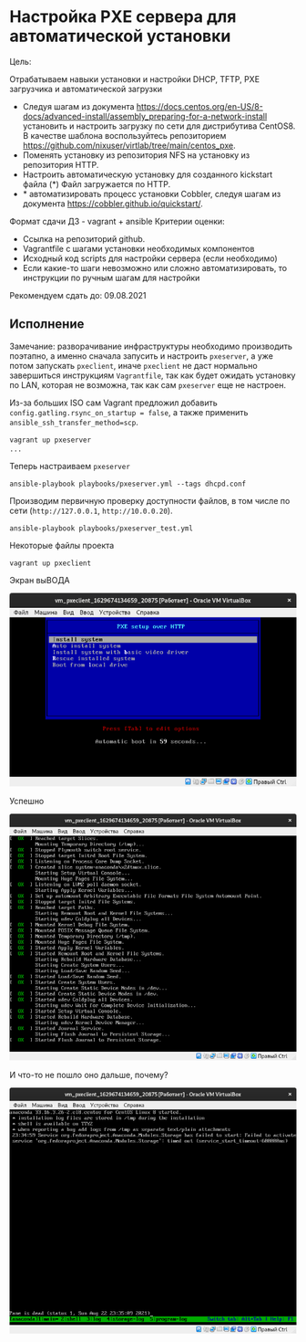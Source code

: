 # Настройка PXE сервера для автоматической установки

Цель:

Отрабатываем навыки установки и настройки DHCP, TFTP, PXE загрузчика и автоматической загрузки

* Следуя шагам из документа https://docs.centos.org/en-US/8-docs/advanced-install/assembly_preparing-for-a-network-install установить и настроить загрузку по сети для дистрибутива CentOS8. В качестве шаблона воспользуйтесь репозиторием https://github.com/nixuser/virtlab/tree/main/centos_pxe.
* Поменять установку из репозитория NFS на установку из репозитория HTTP.
* Настроить автоматическую установку для созданного kickstart файла (*) Файл загружается по HTTP.
* \* автоматизировать процесс установки Cobbler, cледуя шагам из документа https://cobbler.github.io/quickstart/.

Формат сдачи ДЗ - vagrant + ansible
Критерии оценки:

* Ссылка на репозиторий github.
* Vagrantfile с шагами установки необходимых компонентов
* Исходный код scripts для настройки сервера (если необходимо)
* Если какие-то шаги невозможно или сложно автоматизировать, то инструкции по ручным шагам для настройки

Рекомендуем сдать до: 09.08.2021

##  Исполнение

Замечание: разворачивание инфраструктуры необходимо производить поэтапно, а именно сначала запусить и настроить `pxeserver`, а уже потом запускать `pxeclient`, иначе `pxeclient` не даст нормально завершиться инструкциям `Vagrantfile`, так как будет ожидать установку по LAN, которая не возможна, так как сам `pxeserver` еще не настроен.

[template]:[Vagrantfile](./027_tobe/vm/Vagrantfile)

Из-за больших ISO сам Vagrant предложил добавить `config.gatling.rsync_on_startup = false`, а также применить `ansible_ssh_transfer_method=scp`.

```shell
vagrant up pxeserver
...
```

Теперь настраиваем `pxeserver`

```shell
ansible-playbook playbooks/pxeserver.yml --tags dhcpd.conf
```

[template]:[лог](./027_tobe/files/ansible-pxeserver.txt)

Производим первичную проверку доступности файлов, в том числе по сети (`http://127.0.0.1`, `http://10.0.0.20`).

```shell
ansible-playbook playbooks/pxeserver_test.yml
```

[template]:[лог](./027_tobe/files/ansible-pxeserver_test.txt)

Некоторые файлы проекта

[template]:[dhcpd.conf](./027_tobe/ansible/roles/pxeserver/files/etc/dhcp/dhcpd.conf)

[template]:[ks.cfg](./027_tobe/ansible/roles/pxeserver/files/home/vagrant/cfg/ks.cfg)

[template]:[pxelinux.cfg/default](./027_tobe/ansible/roles/pxeserver/files/var/lib/tftpboot/pxelinux/pxelinux.cfg/default)

```shell
vagrant up pxeclient
```

Экран выВОДА

![](./027_tobe/files/001.png)

Успешно 

![](./027_tobe/files/002.png)

И что-то не пошло оно дальше, почему? 

![](./027_tobe/files/003.png)
